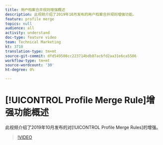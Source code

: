 ```yaml
---
title: 用户档案合并规则增强概述
description: 此视频介绍了2019年10月发布的用户档案合并规则增强功能。
feature: profile merge
topics: null
audience: all
activity: understand
doc-type: feature video
team: Technical Marketing
kt: 3710
translation-type: tm+mt
source-git-commit: dfd549508cc223714bdb07ac6fd2aa31e6ca5586
workflow-type: tm+mt
source-wordcount: '30'
ht-degree: 0%

---
```



# [!UICONTROL Profile Merge Rule]增强功能概述

此视频介绍了2019年10月发布的对[!UICONTROL Profile Merge Rules]的增强。

>[!VIDEO](https://video.tv.adobe.com/v/28976/?quality=12)
